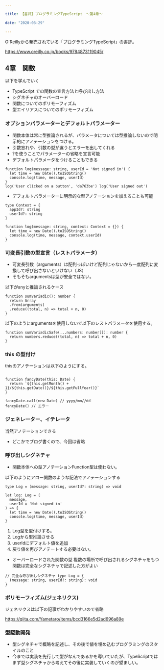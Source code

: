 ```yaml
---

title: 【書評】プログラミングTypeScript　〜第4章〜

date: "2020-03-29"

---
```


O'Reillyから発売されている「プログラミングTypeScript」の書評。

https://www.oreilly.co.jp/books/9784873119045/


## 4章　関数

以下を学んでいく

- TypeScript での関数の宣言方法と呼び出し方法
- シグネチャのオーバーロード
- 関数についてのポリモーフィズム
- 型エイリアスについてのポリモーフィズム

### オプションパラメーターとデフォルトパラメーター

- 関数本体は常に型推論されるが、パラメータについては型推論しないので明示的にアノテーションをつける。
- 引数忘れや、引数の型が違うとエラーを出してくれる
- ?を使うことでパラメーターの省略を宣言可能
 - デフォルトパラメータをつけることもできる

```
function log(message: string, userId = 'Not signed in') {
  let time = new Date().toISOString()
  console.log(time, message, userId)
}
log('User clicked on a button', 'da763be') log('User signed out')
```

- デフォルトパラメーターに明示的な型アノテーションを加えることも可能

```
type Context = {
  appId?: string
  userId?: string
}

function log(message: string, context: Context = {}) {
  let time = new Date().toISOString()
  console.log(time, message, context.userId)
}
```

### 可変長引数の型宣言（レストパラメータ）
- 可変長引数（arguments）は配列っぽいけど配列じゃないから一度配列に変換して呼び出さないといけない（JS）
- そもそもargumentsは型が安全ではない。

以下がanyと推論されるケース

```
function sumVariadic(): number {
  return Array
  .from(arguments)
  .reduce((total, n) => total + n, 0)
}

```

以下のようにargumentsを使用しないで以下のレストパラメータを使用する。

```
function sumVariadicSafe(...numbers: number[]): number {
  return numbers.reduce((total, n) => total + n, 0)
}

```

### this の型付け
thisのアノテーションは以下のようにする。

```

function fancyDate(this: Date) {
  return `${this.getMonth() + 1}/${this.getDate()}/${this.getFullYear()}`
}

fancyDate.call(new Date) // yyyy/mm//dd
fancyDate() // エラー

```

### ジェネレーター、イテレータ
当然アノテーションできる
- どこかでブログ書くので、今回は省略


### 呼び出しシグネチャ

- 関数本体への型アノテーションFunction型は使わない。

以下のようにアロー関数のような記法でアノテーションする

```
type Log = (message: string, userId?: string) => void

let log: Log = (
  message,
  userId = 'Not signed in'
) => {
  let time = new Date().toISOString()
  console.log(time, message, userId) 
}

```

1. Log型を型付けする。
2. Logから型推論させる
3. userIdにデフォルト値を追加
4. 戻り値を再びアノテートする必要はない。


- オーバーロードされた関数の型
複数の場所で呼び出されるシグネチャをもつ関数は完全なシグネチャで記述した方がよい

```
// 完全な呼び出しシグネチャ type Log = {
  (message: string, userId?: string): void
}

```

### ポリモーフィズム(ジェネリクス)
ジェネリクスは以下の記事がわかりやすいので省略

https://qiita.com/Yametaro/items/bcd3166e5d2ad696a89e

### 型駆動開発
- 型シグネチャで概略を記述し、その後で値を埋め込むプログラミングのスタイルのこと
- 今までは実装を先行して型がなんであるかを導いていたが、TypeScriptではまず型シグネチャから考えてその後に実装していくのが望ましい。

